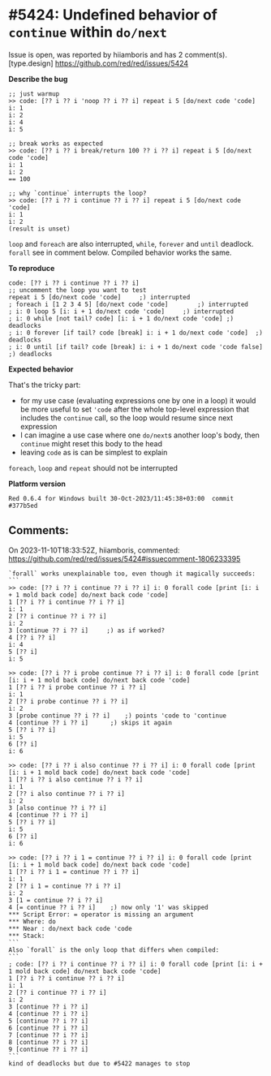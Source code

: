 
#5424: Undefined behavior of `continue` within `do/next`
================================================================================
Issue is open, was reported by hiiamboris and has 2 comment(s).
[type.design]
<https://github.com/red/red/issues/5424>

**Describe the bug**
```
;; just warmup
>> code: [?? i ?? i 'noop ?? i ?? i] repeat i 5 [do/next code 'code]
i: 1
i: 2
i: 4
i: 5

;; break works as expected
>> code: [?? i ?? i break/return 100 ?? i ?? i] repeat i 5 [do/next code 'code]
i: 1
i: 2
== 100

;; why `continue` interrupts the loop?
>> code: [?? i ?? i continue ?? i ?? i] repeat i 5 [do/next code 'code]
i: 1
i: 2
(result is unset)
```
`loop` and `foreach` are also interrupted, `while`, `forever` and `until` deadlock. `forall` see in comment below. Compiled behavior works the same.

**To reproduce**

```
code: [?? i ?? i continue ?? i ?? i]
;; uncomment the loop you want to test
repeat i 5 [do/next code 'code]		;) interrupted
; foreach i [1 2 3 4 5] [do/next code 'code]		;) interrupted
; i: 0 loop 5 [i: i + 1 do/next code 'code]		;) interrupted
; i: 0 while [not tail? code] [i: i + 1 do/next code 'code]	;) deadlocks
; i: 0 forever [if tail? code [break] i: i + 1 do/next code 'code]	;) deadlocks
; i: 0 until [if tail? code [break] i: i + 1 do/next code 'code false]	;) deadlocks
```

**Expected behavior**

That's the tricky part:
- for my use case (evaluating expressions one by one in a loop) it would be more useful to set `'code`  after the whole top-level expression that includes the `continue` call, so the loop would resume since next expression
- I can imagine a use case where one `do/next`s another loop's body, then `continue` might reset this body to the head
- leaving `code` as is can be simplest to explain

`foreach`, `loop` and `repeat` should not be interrupted

**Platform version**
```
Red 0.6.4 for Windows built 30-Oct-2023/11:45:38+03:00  commit #377b5ed
```


Comments:
--------------------------------------------------------------------------------

On 2023-11-10T18:33:52Z, hiiamboris, commented:
<https://github.com/red/red/issues/5424#issuecomment-1806233395>

    `forall` works unexplainable too, even though it magically succeeds:
    ```
    >> code: [?? i ?? i continue ?? i ?? i] i: 0 forall code [print [i: i + 1 mold back code] do/next back code 'code]
    1 [?? i ?? i continue ?? i ?? i]
    i: 1
    2 [?? i continue ?? i ?? i]
    i: 2
    3 [continue ?? i ?? i]     ;) as if worked?
    4 [?? i ?? i]
    i: 4
    5 [?? i]
    i: 5
    
    >> code: [?? i ?? i probe continue ?? i ?? i] i: 0 forall code [print [i: i + 1 mold back code] do/next back code 'code]
    1 [?? i ?? i probe continue ?? i ?? i]
    i: 1
    2 [?? i probe continue ?? i ?? i]
    i: 2
    3 [probe continue ?? i ?? i]    ;) points 'code to 'continue
    4 [continue ?? i ?? i]      ;) skips it again
    5 [?? i ?? i]
    i: 5
    6 [?? i]
    i: 6
    
    >> code: [?? i ?? i also continue ?? i ?? i] i: 0 forall code [print [i: i + 1 mold back code] do/next back code 'code]
    1 [?? i ?? i also continue ?? i ?? i]
    i: 1
    2 [?? i also continue ?? i ?? i]
    i: 2
    3 [also continue ?? i ?? i]
    4 [continue ?? i ?? i]
    5 [?? i ?? i]
    i: 5
    6 [?? i]
    i: 6
    
    >> code: [?? i ?? i 1 = continue ?? i ?? i] i: 0 forall code [print [i: i + 1 mold back code] do/next back code 'code]
    1 [?? i ?? i 1 = continue ?? i ?? i]
    i: 1
    2 [?? i 1 = continue ?? i ?? i]
    i: 2
    3 [1 = continue ?? i ?? i]
    4 [= continue ?? i ?? i]    ;) now only '1' was skipped
    *** Script Error: = operator is missing an argument
    *** Where: do
    *** Near : do/next back code 'code
    *** Stack:  
    ```
    Also `forall` is the only loop that differs when compiled:
    ```
    ; code: [?? i ?? i continue ?? i ?? i] i: 0 forall code [print [i: i + 1 mold back code] do/next back code 'code]
    1 [?? i ?? i continue ?? i ?? i]
    i: 1
    2 [?? i continue ?? i ?? i]
    i: 2
    3 [continue ?? i ?? i]
    4 [continue ?? i ?? i]
    5 [continue ?? i ?? i]
    6 [continue ?? i ?? i]
    7 [continue ?? i ?? i]
    8 [continue ?? i ?? i]
    9 [continue ?? i ?? i]
    ```
    kind of deadlocks but due to #5422 manages to stop

